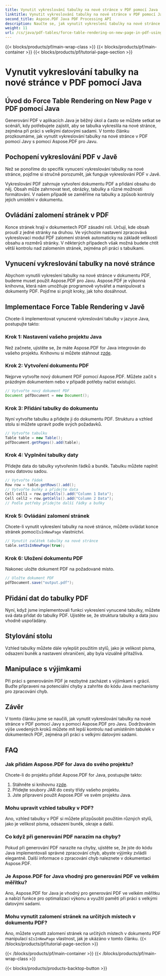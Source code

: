 ```yaml
---
title: Vynutit vykreslování tabulky na nové stránce v PDF pomocí Java
linktitle: Vynutit vykreslování tabulky na nové stránce v PDF pomocí Java
second_title: Aspose.PDF Java PDF Processing API
description: Naučte se, jak vynutit vykreslení tabulky na nové stránce v PDF pomocí Java s Aspose.PDF. Tento podrobný průvodce obsahuje zdrojový kód a odborné tipy pro přesné formátování dokumentu PDF.
weight: 11
url: /cs/java/pdf-tables/force-table-rendering-on-new-page-in-pdf-using-java/
---
```


{{< blocks/products/pf/main-wrap-class >}}
{{< blocks/products/pf/main-container >}}
{{< blocks/products/pf/tutorial-page-section >}}

# Vynutit vykreslování tabulky na nové stránce v PDF pomocí Java


## Úvod do Force Table Rendering on New Page v PDF pomocí Java

Generování PDF v aplikacích Java je běžný úkol a často se můžete setkat se scénáři, kdy potřebujete zajistit, aby se tabulka vykreslila na nové stránce, zejména při práci s velkými datovými sadami. V tomto článku prozkoumáme, jak vynutit vykreslování tabulky na nové stránce v PDF pomocí Javy s pomocí Aspose.PDF pro Javu.

## Pochopení vykreslování PDF v Javě

Než se ponoříme do specifik vynucení vykreslování tabulky na nové stránce, pojďme si stručně porozumět, jak funguje vykreslování PDF v Javě.

Vykreslování PDF zahrnuje vytvoření dokumentu PDF a přidání obsahu do něj. Obsah může zahrnovat text, obrázky, tabulky a různé možnosti formátování. V našem případě se zaměříme na tabulky a způsob kontroly jejich umístění v dokumentu.

## Ovládání zalomení stránek v PDF

Konce stránek hrají v dokumentech PDF zásadní roli. Určují, kde obsah proudí z jedné stránky na druhou. Ve výchozím nastavení zpracovává vykreslovací modul PDF zalomení stránek automaticky na základě velikosti obsahu a rozměrů stránky. V některých případech však možná budete chtít větší kontrolu nad zalomením stránek, zejména při práci s tabulkami.

## Vynucení vykreslování tabulky na nové stránce

Abychom vynutili vykreslení tabulky na nové stránce v dokumentu PDF, budeme muset použít Aspose.PDF pro Javu. Aspose.PDF je výkonná knihovna, která nám umožňuje programově vytvářet a manipulovat s dokumenty PDF. Pojďme si projít kroky, jak toho dosáhnout.

## Implementace Force Table Rendering v Javě

Chcete-li implementovat vynucené vykreslování tabulky v jazyce Java, postupujte takto:

### Krok 1: Nastavení vašeho projektu Java

 Než začnete, ujistěte se, že máte Aspose.PDF for Java integrován do vašeho projektu. Knihovnu si můžete stáhnout z[zde](https://releases.aspose.com/pdf/java/).

### Krok 2: Vytvoření dokumentu PDF

Nejprve vytvořte nový dokument PDF pomocí Aspose.PDF. Můžete začít s prázdným dokumentem nebo v případě potřeby načíst existující.

```java
// Vytvořte nový dokument PDF
Document pdfDocument = new Document();
```

### Krok 3: Přidání tabulky do dokumentu

Nyní vytvořte tabulku a přidejte ji do dokumentu PDF. Strukturu a vzhled stolu si můžete upravit podle svých požadavků.

```java
// Vytvořte tabulku
Table table = new Table();
pdfDocument.getPages().add(table);
```

### Krok 4: Vyplnění tabulky daty

Přidejte data do tabulky vytvořením řádků a buněk. Tabulku můžete naplnit svou datovou sadou.

```java
// Vytvořte řádek
Row row = table.getRows().add();
// Vytvořte buňky a přidejte data
Cell cell1 = row.getCells().add("Column 1 Data");
Cell cell2 = row.getCells().add("Column 2 Data");
// Podle potřeby přidejte další řádky a buňky
```

### Krok 5: Ovládání zalomení stránek

 Chcete-li vynutit vykreslení tabulky na nové stránce, můžete ovládat konce stránek pomocí`IsInNewPage` vlastnictví.

```java
// Vynutit začátek tabulky na nové stránce
table.setIsInNewPage(true);
```

### Krok 6: Uložení dokumentu PDF

Nakonec uložte dokument PDF na požadované místo.

```java
// Uložte dokument PDF
pdfDocument.save("output.pdf");
```

## Přidání dat do tabulky PDF

Nyní, když jsme implementovali funkci vykreslení vynucené tabulky, můžete svá data přidat do tabulky PDF. Ujistěte se, že struktura tabulky a data jsou vhodně uspořádány.

## Stylování stolu

Vzhled tabulky můžete dále vylepšit použitím stylů, jako je velikost písma, odsazení buněk a nastavení ohraničení, aby byla vizuálně přitažlivá.

## Manipulace s výjimkami

Při práci s generováním PDF je nezbytné zacházet s výjimkami s grácií. Buďte připraveni na potenciální chyby a zahrňte do kódu Java mechanismy pro zpracování chyb.

## Závěr

V tomto článku jsme se naučili, jak vynutit vykreslování tabulky na nové stránce v PDF pomocí Javy s pomocí Aspose.PDF pro Javu. Dodržováním výše uvedených kroků můžete mít lepší kontrolu nad umístěním tabulek v dokumentech PDF, zejména při práci s velkými datovými sadami.

## FAQ

### Jak přidám Aspose.PDF for Java do svého projektu?

Chcete-li do projektu přidat Aspose.PDF for Java, postupujte takto:
1.  Stáhněte si knihovnu z[zde](https://releases.aspose.com/pdf/java/).
2. Přidejte soubory JAR do cesty třídy vašeho projektu.
3. Jste připraveni použít Aspose.PDF ve svém projektu Java.

### Mohu upravit vzhled tabulky v PDF?

Ano, vzhled tabulky v PDF si můžete přizpůsobit použitím různých stylů, jako je velikost písma, odsazení buněk, okraje a další.

### Co když při generování PDF narazím na chyby?

Pokud při generování PDF narazíte na chyby, ujistěte se, že jste do kódu Java implementovali správné zpracování chyb, abyste výjimky zvládli elegantně. Další informace o zpracování chyb naleznete v dokumentaci Aspose.PDF.

### Je Aspose.PDF for Java vhodný pro generování PDF ve velkém měřítku?

Ano, Aspose.PDF for Java je vhodný pro generování PDF ve velkém měřítku a nabízí funkce pro optimalizaci výkonu a využití paměti při práci s velkými datovými sadami.

### Mohu vynutit zalomení stránek na určitých místech v dokumentu PDF?

 Ano, můžete vynutit zalomení stránek na určitých místech v dokumentu PDF manipulací s`IsInNewPage` vlastnost, jak je ukázáno v tomto článku.
{{< /blocks/products/pf/tutorial-page-section >}}

{{< /blocks/products/pf/main-container >}}
{{< /blocks/products/pf/main-wrap-class >}}

{{< blocks/products/products-backtop-button >}}
